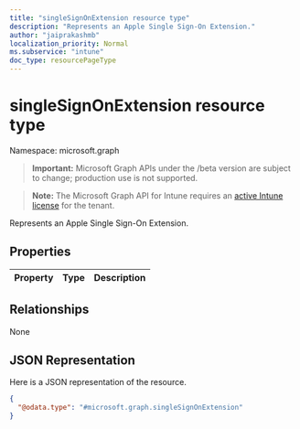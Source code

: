 ```yaml
---
title: "singleSignOnExtension resource type"
description: "Represents an Apple Single Sign-On Extension."
author: "jaiprakashmb"
localization_priority: Normal
ms.subservice: "intune"
doc_type: resourcePageType
---
```


# singleSignOnExtension resource type

Namespace: microsoft.graph

> **Important:** Microsoft Graph APIs under the /beta version are subject to change; production use is not supported.

> **Note:** The Microsoft Graph API for Intune requires an [active Intune license](https://go.microsoft.com/fwlink/?linkid=839381) for the tenant.

Represents an Apple Single Sign-On Extension.

## Properties
|Property|Type|Description|
|:---|:---|:---|

## Relationships
None

## JSON Representation
Here is a JSON representation of the resource.
<!-- {
  "blockType": "resource",
  "@odata.type": "microsoft.graph.singleSignOnExtension"
}
-->
``` json
{
  "@odata.type": "#microsoft.graph.singleSignOnExtension"
}
```